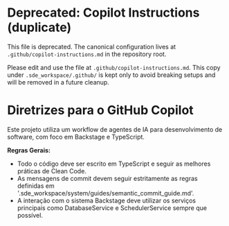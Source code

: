 # Deprecated: Copilot Instructions (duplicate)

This file is deprecated. The canonical configuration lives at `.github/copilot-instructions.md` in the repository root.

Please edit and use the file at `.github/copilot-instructions.md`. This copy under `.sde_workspace/.github/` is kept only to avoid breaking setups and will be removed in a future cleanup.

# Diretrizes para o GitHub Copilot

Este projeto utiliza um workflow de agentes de IA para desenvolvimento de software, com foco em Backstage e TypeScript.

**Regras Gerais:**
- Todo o código deve ser escrito em TypeScript e seguir as melhores práticas de Clean Code.
- As mensagens de commit devem seguir estritamente as regras definidas em '.sde_workspace/system/guides/semantic_commit_guide.md'.
- A interação com o sistema Backstage deve utilizar os serviços principais como DatabaseService e SchedulerService sempre que possível.
